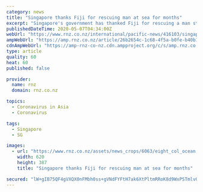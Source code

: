 ```yaml
---
category: news
title: "Singapore thanks Fiji for rescuing man at sea for months"
excerpt: "Singapore's government has thanked Fiji for rescuing a man stranded at sea for two months in his yacht. The 59-year-old Singaporean citizen, Wong Tetchoong encountered problems after setting out in early February to sail across the Pacific ocean."
publishedDateTime: 2020-05-07T04:34:00Z
webUrl: "https://www.rnz.co.nz/international/pacific-news/416103/singapore-thanks-fiji-for-rescuing-man-at-sea-for-months"
ampWebUrl: "https://amp.rnz.co.nz/article/26b2654c-1c68-4f5a-b0fe-b40b1ad1ec5a"
cdnAmpWebUrl: "https://amp-rnz-co-nz.cdn.ampproject.org/c/s/amp.rnz.co.nz/article/26b2654c-1c68-4f5a-b0fe-b40b1ad1ec5a"
type: article
quality: 60
heat: 60
published: false

provider:
  name: rnz
  domain: rnz.co.nz

topics:
  - Coronavirus in Asia
  - Coronavirus

tags:
  - Singapore
  - SG

images:
  - url: "https://www.rnz.co.nz/assets/news_crops/6063/eight_col_ocean.jpg?1446279373"
    width: 620
    height: 387
    title: "Singapore thanks Fiji for rescuing man at sea for months"

secured: "lW+gIB75QF4gVXQX0nFMbh0ss+gVNdFYFtH7ak6XtPltmRRoK8d9WxPSTmlvOC2enV9IxA2jCI4nvNbeRSt+juAtm8Vgv2jN3MOWGPGz8YiQUgc5EsY20DoVcsCV4AJI6IRFJfzwaQZZxTT334gotzUw3VtYXKTpix0Xgd/NQvHeOzIBFod5OdulKdviS/J0F6ywxw+3WZeeKl9bNrL1sQEFd3y5wAL3KDsvTMdyA85BDw8gSi5/wpZ3x85NJDbdAoUkUIcROWxuVZXj0CapYxr59jle/+3X9NX8rN8TiGqUhDH3rOL8ev5/DWGkzsnr;mwuN9XcGzWwG1/y3X70yIw=="
---
```


